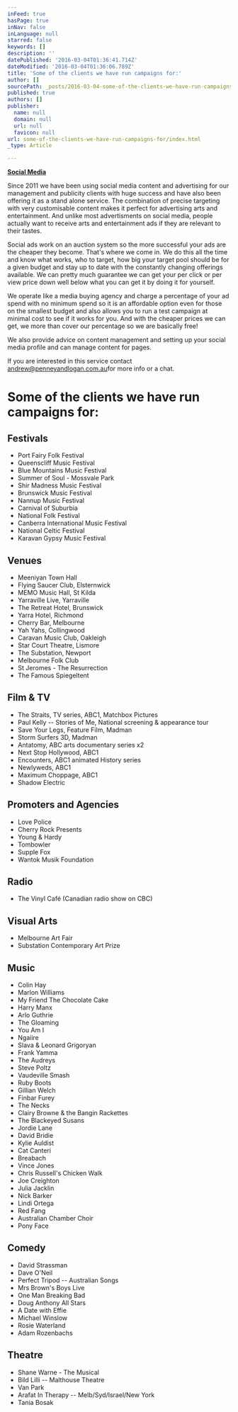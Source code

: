 ```yaml
---
inFeed: true
hasPage: true
inNav: false
inLanguage: null
starred: false
keywords: []
description: ''
datePublished: '2016-03-04T01:36:41.714Z'
dateModified: '2016-03-04T01:36:06.789Z'
title: 'Some of the clients we have run campaigns for:'
author: []
sourcePath: _posts/2016-03-04-some-of-the-clients-we-have-run-campaigns-for.md
published: true
authors: []
publisher:
  name: null
  domain: null
  url: null
  favicon: null
url: some-of-the-clients-we-have-run-campaigns-for/index.html
_type: Article

---
```

[**Social Media**][0]

​​​Since 2011 we have been using social media content and advertising for our management and publicity clients with huge success and have also been offering it as a stand alone service. The combination of precise targeting with very customisable content makes it perfect for advertising arts and entertainment. And unlike most advertisments on social media, people actually want to receive arts and entertainment ads if they are relevant to their tastes.

Social ads work on an auction system so the more successful your ads are the cheaper they become.​ That's where we come in. We do this all the time and know what works, who to target, how big your target pool should be for a given budget and stay up to date with the constantly changing offerings available. We can pretty much guarantee we can get your per click or per view price down well below what you can get it by doing it for yourself.

We operate like a media buying agency and charge a percentage of your ad spend with no minimum spend so it is an affordable option even for those on the smallest budget and also allows you to run a test campaign at minimal cost to see if it works for you. And with the cheaper prices we can get, we more than cover our percentage so we are basically free!

We also provide advice on content management and setting up your social media profile and can manage content for pages.

If you are interested in this service contact andrew@penneyandlogan.com.au​ for more info or a chat.

# **Some of the clients we have run campaigns for:**

## Festivals

* Port Fairy Folk Festival
* Queenscliff Music Festival
* Blue Mountains Music Festival
* Summer of Soul - Mossvale Park
* Shir Madness Music Festival
* Brunswick Music Festival
* Nannup Music Festival
* Carnival of Suburbia
* National Folk Festival
* Canberra International Music Festival
* National Celtic Festival
* Karavan Gypsy Music Festival

## Venues

* Meeniyan Town Hall
* Flying Saucer Club, Elsternwick
* MEMO Music Hall, St Kilda
* Yarraville Live, Yarraville
* The Retreat Hotel, Brunswick
* Yarra Hotel, Richmond
* Cherry Bar, Melbourne
* Yah Yahs, Collingwood
* Caravan Music Club, Oakleigh​
* Star Court Theatre, Lismore
* The Substation, Newport
* Melbourne Folk Club
* St Jeromes - The Resurrection
* The Famous Spiegeltent

## Film & TV

* The Straits, TV series, ABC1, Matchbox Pictures
* Paul Kelly -- Stories of Me, National screening & appearance tour
* Save Your Legs, Feature Film, Madman
* Storm Surfers 3D, Madman
* Antatomy, ABC arts documentary series x2
* Next Stop Hollywood, ABC1
* Encounters, ABC1 animated History series
* Newlyweds, ABC1
* Maximum Choppage, ABC1
* Shadow Electric

## Promoters and Agencies

* Love Police
* Cherry Rock Presents
* Young & Hardy
* Tombowler
* Supple Fox
* Wantok Musik Foundation

## Radio

* The Vinyl Café (Canadian radio show on CBC)

## Visual Arts

* Melbourne Art Fair
* Substation Contemporary Art Prize

## Music

* Colin Hay
* Marlon Williams​
* My Friend The Chocolate Cake
* Harry Manx
* Arlo Guthrie
* The Gloaming
* You Am I
* Ngaiire
* Slava & Leonard Grigoryan
* Frank Yamma
* The Audreys
* Steve Poltz
* Vaudeville Smash
* Ruby Boots
* Gillian Welch
* Finbar Furey
* The Necks
* Clairy Browne & the Bangin Rackettes
* The Blackeyed Susans
* Jordie Lane
* David Bridie
* Kylie Auldist 
* Cat Canteri
* Breabach
* Vince Jones
* Chris Russell's Chicken Walk
* Joe Creighton
* Julia Jacklin
* Nick Barker
* Lindi Ortega
* Red Fang
* Australian Chamber Choir
* Pony Face

## Comedy

* David Strassman
* Dave O'Neil
* Perfect Tripod -- Australian Songs
* Mrs Brown's Boys Live
* One Man Breaking Bad
* Doug Anthony All Stars
* A Date with Effie
* Michael Winslow
* Rosie Waterland
* Adam Rozenbachs

## Theatre

* Shane Warne - The Musical
* Bild Lilli -- Malthouse Theatre
* Van Park
* Arafat In Therapy -- Melb/Syd/Israel/New York
* Tania Bosak

[0]: null